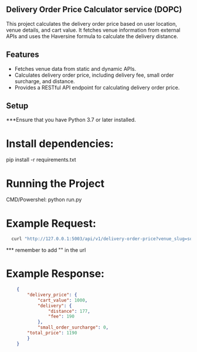 ## Delivery Order Price Calculator service (DOPC)

This project calculates the delivery order price based on user location, venue details, and cart value. It fetches venue information from external APIs and uses the Haversine formula to calculate the delivery distance.

## Features

- Fetches venue data from static and dynamic APIs.
- Calculates delivery order price, including delivery fee, small order surcharge, and distance.
- Provides a RESTful API endpoint for calculating delivery order price.

## Setup

***Ensure that you have Python 3.7 or later installed.

# Install dependencies:
  pip install -r requirements.txt

# Running the Project 
  CMD/Powershel: python run.py

# Example Request:
```bash
  curl "http://127.0.0.1:5003/api/v1/delivery-order-price?venue_slug=some-venue&cart_value=50&user_lat=60.1699&user_lon=24.9384"

```
*** remember to add "" in the url

# Example Response:
```json
    {
        "delivery_price": {
            "cart_value": 1000,
            "delivery": {
                "distance": 177,
                "fee": 190
            },
            "small_order_surcharge": 0,
        "total_price": 1190
        }
    }

